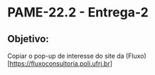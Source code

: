 # PAME-22.2 - Entrega-2

## Objetivo:
Copiar o pop-up de interesse do site da (Fluxo)[https://fluxoconsultoria.poli.ufrj.br]
